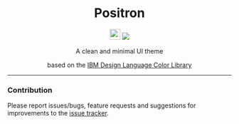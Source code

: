 <h1 align="center">Positron</h1>

<p align="center">
  <img src="https://assets-cdn.github.com/favicon.ico" width=24 height=24/>
  <a href="https://github.com/mirkoschubert/positron-terminal-app/blob/master/LICENSE.md">
    <img src="https://img.shields.io/github/license/mirkoschubert/positron-terminal-app.svg" />
  </a>
</p>

<p align="center">A clean and minimal UI theme</p>
<p align="center">based on the <a href="https://github.com/IBM-Design/colors">IBM Design Language Color Library</a></p>

---

### Contribution

Please report issues/bugs, feature requests and suggestions for improvements to the [issue tracker](https://github.com/mirkoschubert/positron-terminal-app/issues). 
